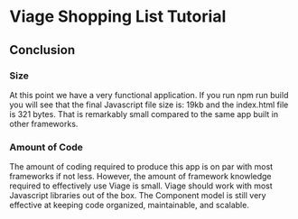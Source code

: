 # Viage Shopping List Tutorial

## Conclusion

### Size
At this point we have a very functional application. If you run npm run build you will see that the final Javascript file size is: 19kb and the index.html file is 321 bytes. That is remarkably small compared to the same app built in other frameworks.

### Amount of Code
The amount of coding required to produce this app is on par with most frameworks if not less. However, the amount of framework knowledge required to effectively use Viage is small. Viage should work with most Javascript libraries out of the box. The Component model is still very effective at keeping code organized, maintainable, and scalable.